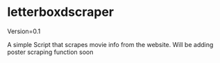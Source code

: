 # letterboxdscraper
Version=0.1

A simple Script that scrapes movie info from the website.
Will be adding poster scraping function soon
